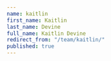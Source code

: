 ```yaml
---
name: kaitlin
first_name: Kaitlin
last_name: Devine
full_name: Kaitlin Devine
redirect_from: "/team/kaitlin/"
published: true
---
```


